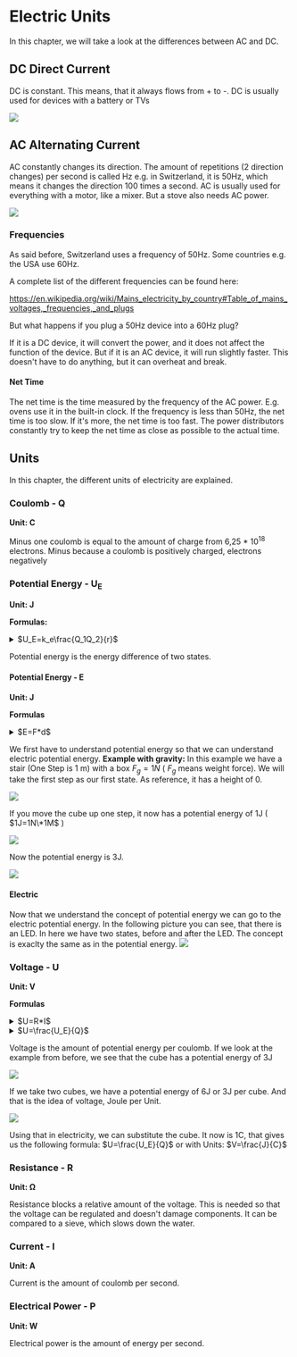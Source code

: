 # Electric Units

In this chapter, we will take a look at the differences between AC and DC.

## DC Direct Current

DC is constant. This means, that it always flows from + to -. DC is usually used for devices with a battery or TVs

![](./media/DC.jpeg)

## AC Alternating Current

AC constantly changes its direction. The amount of repetitions (2 direction changes) per second is called Hz e.g. in Switzerland, it is 50Hz, which means it changes the direction 100 times a second. AC is usually used for everything with a motor, like a mixer. But a stove also needs AC power.

![](./media/AC.jpeg)

### Frequencies
As said before, Switzerland uses a frequency of 50Hz. Some
countries e.g. the USA use 60Hz.

A complete list of the different frequencies can be found here:

<https://en.wikipedia.org/wiki/Mains_electricity_by_country#Table_of_mains_voltages,_frequencies,_and_plugs>

But what happens if you plug a 50Hz device into a 60Hz plug?

If it is a DC device, it will convert the power, and it does not affect the function of the device. But if it is an AC device, it will run slightly faster. This doesn't have to do anything, but it can overheat and break.
#### Net Time
The net time is the time measured by the frequency of the AC power. E.g. ovens use it in the built-in clock. If the frequency is less than 50Hz, the net time is too slow. If it's more, the net time is too fast. The power distributors constantly try to keep the net time as close as possible to the actual time.
## Units
In this chapter, the different units of electricity are explained.
### Coulomb - Q
**Unit: C**

Minus one coulomb is equal to the amount of charge from 6,25 * 10<sup>18</sup> electrons. Minus because a coulomb is positively charged, electrons negatively
### Potential Energy - U<sub>E</sub>
**Unit: J**

**Formulas:**
<details>
<summary>$U_E=k_e\frac{Q_1Q_2}{r}$</summary>
	
> $k_e$ is called the Coulomb constant. 
> Its value is $8,99\*10^9\frac{N\*m^2}{C^2}$
> 
> $Q_1$ and $Q_2$ are the charges of two objects.
> 
> $r$ is the distance between the two objects

</details>

Potential energy is the energy difference of two states.
#### Potential Energy - E
**Unit: J**

**Formulas**
<details>
<summary>$E=F*d$</summary>
	
> $F$ is the force acting on the object. 
>
> $d$ is the distance the object was moved

</details>

We first have to understand potential energy so that we can understand electric potential energy. 
**Example with gravity:**
In this example we have a stair (One Step is 1 m) with a box $F_g=1N$ ( $F_g$ means weight force). We will take the first step as our first state. As reference, it has a height of 0.

![](./media/Stair01.svg)

If you move the cube up one step, it now has a potential energy of 1J ( $1J=1N\*1M$ )

![](./media/Stair02.svg)

Now the potential energy is 3J.

![](./media/Stair03.svg)

#### Electric
Now that we understand the concept of potential energy we can go to the electric potential energy.
In the following picture you can see, that there is an LED. In here we have two states, before and after the LED. The concept is exaclty the same as in the potential energy.
![](./media/circuit.svg)

### Voltage - U

**Unit: V**

**Formulas**
<details>
<summary>$U=R*I$</summary>
	
> $R$ is the resistance. 
> 
> $I$ is the current.
</details>
<details>
<summary>$U=\frac{U_E}{Q}$ </summary>
	
> $U_E$ is the electric potential energy
>
> $Q$ is the charge.
</details>

Voltage is the amount of potential energy per coulomb.
If we look at the example from before, we see that the cube has a potential energy of 3J

![](./media/Stair03.svg)

If we take two cubes, we have a potential energy of 6J or 3J per cube. And that is the idea of voltage, Joule per Unit.

![](./media/Stair04.svg)

Using that in electricity, we can substitute the cube. It now is 1C, that gives us the following formula: $U=\frac{U_E}{Q}$ or with Units: $V=\frac{J}{C}$
### Resistance - R
**Unit: Ω**

Resistance blocks a relative amount of the voltage. This is needed so that the voltage can be regulated and doesn't damage components. It can be compared to a sieve, which slows down the water.
### Current - I
**Unit: A**

Current is the amount of coulomb per second.
### Electrical Power - P
**Unit: W**

Electrical power is the amount of energy per second.
